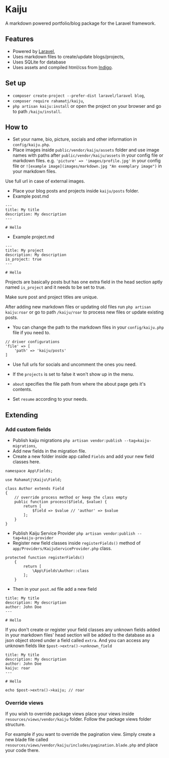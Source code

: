 # Kaiju

A markdown powered portfolio/blog package for the Laravel framework.

## Features
- Powered by [Laravel](https://laravel.com),
- Uses markdown files to create/update blogs/projects,
- Uses SQLite for database
- Uses assets and compiled html/css from [Indigo](https://github.com/sergiokopplin/indigo).

## Set up
- `composer create-project --prefer-dist laravel/laravel blog`,
- `composer require rahamatj/kaiju`,
- `php artisan kaiju:install` or open the project on your browser and go to path `/kaiju/install`.

## How to
- Set your name, bio, picture, socials and other information in `config/kaiju.php`.
- Place images inside `public/vendor/kaiju/assets` folder and use image names with paths after `public/vendor/kaiju/assets` in your config file or markdown files. e.g. `'picture' => 'images/profile.jpg'` in your config file or `![example image](images/markdown.jpg "An exemplary image")` in your markdown files.

Use full url in case of external images.

- Place your blog posts and projects inside `kaiju/posts` folder.
- Example post.md
```
---
title: My title
description: My description
---

# Hello
```
- Example project.md
```
---
title: My project
description: My description
is_project: true
---

# Hello
```

Projects are basically posts but has one extra field in the head section aptly named `is_project` and it needs to be set to true.

Make sure post and project titles are unique.

After adding new markdown files or updating old files run `php artisan kaiju:roar` or go to path `/kaiju/roar` to process new files or update existing posts.

- You can change the path to the markdown files in your `config/kaiju.php` file if you need to.
```
// driver configurations
'file' => [
    'path' => 'kaiju/posts'
]
```

- Use full urls for socials and uncomment the ones you need.

- If the `projects` is set to false it won't show up in the menu.

- `about` specifies the file path from where the about page gets it's contents.

- Set `resume` according to your needs.

## Extending
### Add custom fields
- Publish kaiju migrations `php artisan vendor:publish --tag=kaiju-migrations`,
- Add new fields in the migration file.
- Create a new folder inside app called `Fields` and add your new field classes here.
```
namespace App\Fields;

use Rahamatj\Kaiju\Field;

class Author extends Field
{
    // override process method or keep the class empty
    public function process($field, $value) {
        return [
            $field => $value // 'author' => $value
        ];
    }
}
```

- Publish Kaiju Service Provider `php artisan vendor:publish --tag=kaiju-provider`
- Register new field classes inside `registerFields()` method of `app/Providers/KaijuServiceProvider.php` class.
```
protected function registerFields()
    {
        return [
            \App\Fields\Author::class
        ];
    }
```

- Then in your `post.md` file add a new field
```
title: My title
description: My description
author: John Doe
---

# Hello
```

If you don't create or register your field classes any unknown fields added in your markdown files' head section will be added to the database as a json object stored under a field called `extra`. And you can access any unknown fields like `$post->extra()->unknown_field`
```
title: My title
description: My description
author: John Doe
kaiju: roar
---

# Hello
```
```
echo $post->extra()->kaiju; // roar
```

### Override views
If you wish to override package views place your views inside `resources/views/vendor/kaiju` folder. Follow the package views folder structure.

For example if you want to override the pagination view. Simply create a new blade file called `resources/views/vendor/kaiju/includes/pagination.blade.php` and place your code there.